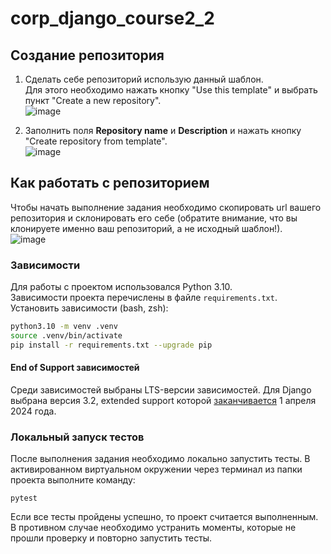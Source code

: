 # corp_django_course2_2

## Создание репозитория
1. Сделать себе репозиторий использую данный шаблон.  
  Для этого необходимо нажать кнопку "Use this template" и выбрать пункт "Create a new repository".  
  ![image](https://user-images.githubusercontent.com/14962819/235599080-2819c72b-3161-48fe-926d-91c289941c20.png)
  
1. Заполнить поля **Repository name** и **Description** и нажать кнопку "Create repository from template".  
  ![image](https://user-images.githubusercontent.com/14962819/235599367-6b6025e2-5ceb-4b57-87f4-8c3a2ac18a5b.png)


## Как работать с репозиторием
Чтобы начать выполнение задания необходимо скопировать url вашего репозитория и склонировать его себе (обратите внимание, что вы клонируете именно ваш репозиторий, а не исходный шаблон!).  
  ![image](https://user-images.githubusercontent.com/14962819/235600053-de6be309-56d5-4c5f-adc3-d466887962f6.png)
  
### Зависимости
Для работы с проектом использовался Python 3.10.  
Зависимости проекта перечислены в файле `requirements.txt`.
Установить зависимости (bash, zsh):
```bash
python3.10 -m venv .venv
source .venv/bin/activate
pip install -r requirements.txt --upgrade pip
```

#### End of Support зависимостей

Среди зависимостей выбраны LTS-версии зависимостей.
Для Django выбрана версия 3.2, extended support которой
[заканчивается](https://endoflife.date/django) 1 апреля 2024 года.

### Локальный запуск тестов
После выполнения задания необходимо локально запустить тесты. В активированном виртуальном окружении через терминал из папки проекта выполните команду:
```shell
pytest
```
Если все тесты пройдены успешно, то проект считается выполненным. В противном случае необходимо устранить моменты, которые не прошли проверку и повторно запустить тесты.
